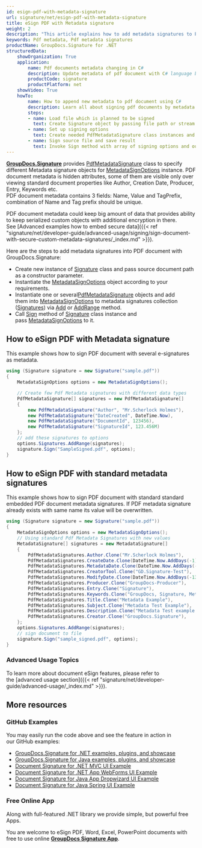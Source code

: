 ```yaml
---
id: esign-pdf-with-metadata-signature
url: signature/net/esign-pdf-with-metadata-signature
title: eSign PDF with Metadata signature
weight: 2
description: "This article explains how to add metadata signatures to PDF document meta info layer with GroupDocs.Signature"
keywords: Pdf metadata, Pdf metadata signatures
productName: GroupDocs.Signature for .NET
structuredData:
    showOrganization: True
    application:    
        name: Pdf documents metadata changing in C#    
        description: Update metadata of pdf document with C# language by GroupDocs.Signature for .NET APIs
        productCode: signature
        productPlatform: net 
    showVideo: True
    howTo:
        name: How to append new metadata to pdf document using C# 
        description: Learn all about signing pdf documents by metadata and C#
        steps:
        - name: Load file which is planned to be signed
          text: Create Signature object by passing file path or stream as a constructor parameter.
        - name: Set up signing options 
          text: Create needed PdfMetadataSignature class instances and add them to array.
        - name: Sign source file and save result 
          text: Invoke Sign method with array of signing options and output file path or stream.
---
```

[**GroupDocs.Signature**](https://products.groupdocs.com/signature/net) provides [PdfMetadataSignature](https://apireference.groupdocs.com/net/signature/groupdocs.signature.domain/pdfmetadatasignature) class to specify different Metadata signature objects for [MetadataSignOptions](https://apireference.groupdocs.com/net/signature/groupdocs.signature.options/metadatasignoptions) instance.
PDF document metadata is hidden attributes, some of them are visible only over viewing standard document properties like Author, Creation Date, Producer, Entry, Keywords etc.  
PDF document metadata contains 3 fields: Name, Value and TagPrefix, combination of Name and Tag prefix should be unique.

PDF document metadata could keep big amount of data that provides ability to keep serialized custom objects with additional encryption in there. See [Advanced examples how to embed secure data]({{< ref "signature/net/developer-guide/advanced-usage/signing/sign-document-with-secure-custom-metadata-signatures/_index.md" >}}).

Here are the steps to add metadata signatures into PDF document with GroupDocs.Signature:

* Create new instance of [Signature](https://apireference.groupdocs.com/net/signature/groupdocs.signature/signature) class and pass source document path as a constructor parameter.
* Instantiate the [MetadataSignOptions](https://apireference.groupdocs.com/net/signature/groupdocs.signature.options/metadatasignoptions) object according to your requirements.
* Instantiate one or several[PdfMetadataSignature](https://apireference.groupdocs.com/net/signature/groupdocs.signature.domain/pdfmetadatasignature) objects and add them into [MetadataSignOptions](https://apireference.groupdocs.com/net/signature/groupdocs.signature.options/metadatasignoptions) to metadata signatures collection ([Signatures](https://apireference.groupdocs.com/net/signature/groupdocs.signature.options/metadatasignoptions/properties/signatures)) via [Add](https://apireference.groupdocs.com/net/signature/groupdocs.signature.domain/metadatasignaturecollection/methods/add) or [AddRange](https://apireference.groupdocs.com/net/signature/groupdocs.signature.domain/metadatasignaturecollection/methods/addrange) method.
* Call [Sign](https://apireference.groupdocs.com/net/signature/groupdocs.signature/signature/methods/sign) method of [Signature](https://apireference.groupdocs.com/net/signature/groupdocs.signature/signature) class instance and pass [MetadataSignOptions](https://apireference.groupdocs.com/net/signature/groupdocs.signature.options/metadatasignoptions) to it.

## How to eSign PDF with Metadata signature

This example shows how to sign PDF document with several e-signatures as metadata.

```csharp
using (Signature signature = new Signature("sample.pdf"))
{
    MetadataSignOptions options = new MetadataSignOptions();

    // Create few Pdf Metadata signatures with different data types
    PdfMetadataSignature[] signatures = new PdfMetadataSignature[]
    {
        new PdfMetadataSignature("Author", "Mr.Scherlock Holmes"),
        new PdfMetadataSignature("DateCreated", DateTime.Now),
        new PdfMetadataSignature("DocumentId", 123456),
        new PdfMetadataSignature("SignatureId", 123.456M)
    };
    // add these signatures to options
    options.Signatures.AddRange(signatures);
    signature.Sign("SampleSigned.pdf", options);
}
```

## How to eSign PDF with standard metadata signatures

This example shows how to sign PDF document with standard standard embedded PDF document metadata signatures. If PDF metadata signature already exists with same name its value will be overwritten.

```csharp
using (Signature signature = new Signature("sample.pdf"))
{
    MetadataSignOptions options = new MetadataSignOptions();
    // Using standard Pdf Metadata Signatures with new values
    MetadataSignature[] signatures = new MetadataSignature[]
    {
        PdfMetadataSignatures.Author.Clone("Mr.Scherlock Holmes"),
        PdfMetadataSignatures.CreateDate.Clone(DateTime.Now.AddDays(-1)),
        PdfMetadataSignatures.MetadataDate.Clone(DateTime.Now.AddDays(-2)),
        PdfMetadataSignatures.CreatorTool.Clone("GD.Signature-Test"),
        PdfMetadataSignatures.ModifyDate.Clone(DateTime.Now.AddDays(-13)),
        PdfMetadataSignatures.Producer.Clone("GroupDocs-Producer"),
        PdfMetadataSignatures.Entry.Clone("Signature"),
        PdfMetadataSignatures.Keywords.Clone("GroupDocs, Signature, Metadata, Creation Tool"),
        PdfMetadataSignatures.Title.Clone("Metadata Example"),
        PdfMetadataSignatures.Subject.Clone("Metadata Test Example"),
        PdfMetadataSignatures.Description.Clone("Metadata Test example description"),
        PdfMetadataSignatures.Creator.Clone("GroupDocs.Signature"),
    };
    options.Signatures.AddRange(signatures);
    // sign document to file
    signature.Sign("sample_signed.pdf", options);
}
```

### Advanced Usage Topics

To learn more about document eSign features, please refer to the [advanced usage section]({{< ref "signature/net/developer-guide/advanced-usage/_index.md" >}}).

## More resources

### GitHub Examples

You may easily run the code above and see the feature in action in our GitHub examples:

* [GroupDocs.Signature for .NET examples, plugins, and showcase](https://github.com/groupdocs-signature/GroupDocs.Signature-for-.NET)
* [GroupDocs.Signature for Java examples, plugins, and showcase](https://github.com/groupdocs-signature/GroupDocs.Signature-for-Java)
* [Document Signature for .NET MVC UI Example](https://github.com/groupdocs-signature/GroupDocs.Signature-for-.NET-MVC)
* [Document Signature for .NET App WebForms UI Example](https://github.com/groupdocs-signature/GroupDocs.Signature-for-.NET-WebForms)
* [Document Signature for Java App Dropwizard UI Example](https://github.com/groupdocs-signature/GroupDocs.Signature-for-Java-Dropwizard)
* [Document Signature for Java Spring UI Example](https://github.com/groupdocs-signature/GroupDocs.Signature-for-Java-Spring)

### Free Online App

Along with full-featured .NET library we provide simple, but powerful free Apps.

You are welcome to eSign PDF, Word, Excel, PowerPoint documents with free to use online **[GroupDocs Signature App](https://products.groupdocs.app/signature)**.
